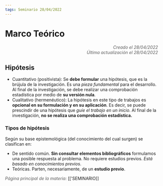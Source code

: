 ```yaml
---
tags: Seminario 28/04/2022
---
```


# Marco Teórico
<div style="text-align: right; opacity: 0.7; font-style: italic;">Creado el 28/04/2022</div>
<div style="text-align: right; opacity: 0.7; font-style: italic;">Última actualización el 28/04/2022</div>

## Hipótesis

- Cuantitativo (positivista): Se **debe formular** una hipótesis, que es la brújula de la investigación. Es una *pieza fundamental* para el desarrollo. Al final de la investigación, se debe realizar una comprobación estadística por medio de **su versión nula**.
- Cualitativo (hermenéutico): La hipótesis en este tipo de trabajos es **opcional en su formulación y en su aplicación**. Es decir, se puede prescindir de una hipótesis que *guíe el trabajo en un inicio*. Al final de la investigación, **no se realiza una comprobación estadística.**

### Tipos de hipótesis


Según su base epistemológica (del conocimiento del cual surgen) se clasifican en:
- De sentido común. **Sin consultar elementos bibliográficos** formulamos una posible respuesta al problema. No requiere estudios previos. *Está basado en conocimientos previos*.
- Teóricas. Parten, necesariamente, de un **estudio previo**.

<span style="opacity: 0.7; font-style: italic;">Página principal de la materia:</span> [['SEMINARIO]]